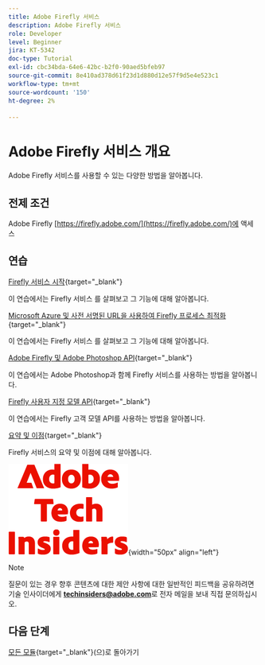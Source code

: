 ```yaml
---
title: Adobe Firefly 서비스
description: Adobe Firefly 서비스
role: Developer
level: Beginner
jira: KT-5342
doc-type: Tutorial
exl-id: cbc34bda-64e6-42bc-b2f0-90aed5bfeb97
source-git-commit: 8e410ad378d61f23d1d880d12e57f9d5e4e523c1
workflow-type: tm+mt
source-wordcount: '150'
ht-degree: 2%

---
```


# Adobe Firefly 서비스 개요

Adobe Firefly 서비스를 사용할 수 있는 다양한 방법을 알아봅니다.

## 전제 조건

Adobe Firefly [https://firefly.adobe.com/](https://firefly.adobe.com/)에 액세스

## 연습

[Firefly 서비스 시작](./ex1.md){target="_blank"}

이 연습에서는 Firefly 서비스 를 살펴보고 그 기능에 대해 알아봅니다.

[Microsoft Azure 및 사전 서명된 URL을 사용하여 Firefly 프로세스 최적화](./ex2.md){target="_blank"}

이 연습에서는 Firefly 서비스 를 살펴보고 그 기능에 대해 알아봅니다.

[Adobe Firefly 및 Adobe Photoshop API](./ex3.md){target="_blank"}

이 연습에서는 Adobe Photoshop과 함께 Firefly 서비스를 사용하는 방법을 알아봅니다.

[Firefly 사용자 지정 모델 API](./ex4.md){target="_blank"}

이 연습에서는 Firefly 고객 모델 API를 사용하는 방법을 알아봅니다.

[요약 및 이점](./summary.md){target="_blank"}

Firefly 서비스의 요약 및 이점에 대해 알아봅니다.

![기술 내부자](./../../../assets/images/techinsiders.png){width="50px" align="left"}

>[!NOTE]
>
>질문이 있는 경우 향후 콘텐츠에 대한 제안 사항에 대한 일반적인 피드백을 공유하려면 기술 인사이더에게 **techinsiders@adobe.com**&#x200B;로 전자 메일을 보내 직접 문의하십시오.

## 다음 단계

[모든 모듈](../../../overview.md){target="_blank"}(으)로 돌아가기
